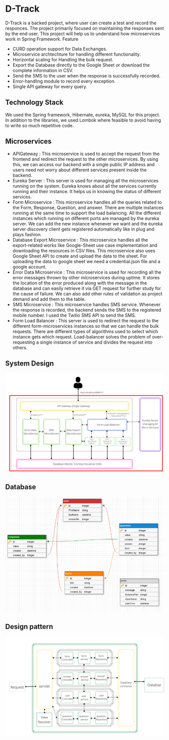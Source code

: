 D-Track
============
D-Track is a backed project, where user can create a test and record the responces. The project primarily focused on maintaining the responses sent by the end user. This project will help us to understand how microservices work in Spring Framework.
Feature

* CURD operation support for Data Exchanges. 
* Microservice archtechture for handling different functionality.
* Horizontal scaling for Handling the bulk request. 
* Export the Database directly to the Google Sheet or download the complete information in CSV. 
* Send the SMS to the user when the response is successfully recorded. 
* Error-handling module to record every exception. 
* Single API gateway for every query.


Technology Stack
---------------
We used the Spring framework, Hibernate, eureka, MySQL for this project. In addition to the libraries, we used Lombok where feasible to avoid having to write so much repetitive code. 

Microservices
--------------
* APIGateway : This microservice is used to accept the request from the frontend and redirect the request to the other microservices. By using this, we can access our backend with a single public IP address and users need not worry about different services present inside the backend.
* Eureka Server : This server is used for managing all the microservices running on the system. Eureka knows about all the services currently running and their instance. It helps us in knowing the status of different services.
* Form Microservice : This microservice handles all the queries related to the Form, Response, Question, and answer. There are multiple instances running at the same time to support the load balancing. All the different instances which running on different ports are managed by the eureka server. We can add the new instance whenever we want and the eureka server discovery client gets registered automatically like in plug and plays fashion.
* Database Export Microservice : This microservice handles all the export-related works like Google-Sheet use case implementation and downloading the resources in CSV files. This microservice also uses Google Sheet API to create and upload the data to the sheet. For uploading the data to google sheet we need a credential.json file and a google account.
* Error Data Microservice : This microservice is used for recording all the error messages thrown by other microservices during uptime. It stores the location of the error produced along with the message in the database and can easily retrieve it via GET request for further study for the cause of failure. We can also add other rules of validation as project demand and add them to the table.
* SMS Microservice : This microservice handles SMS service. Whenever the response is recorded, the backend sends the SMS to the registered mobile number. I used the Twilio SMS API to send the SMS.
* Form Load Balancer : This server is used to redirect the request to the different form-microservices instances so that we can handle the bulk requests. There are different types of algorithms used to select which instance gets which request. Load-balancer solves the problem of over-requesting a single instance of service and divides the request into others.

System Design 
---------
<img src="images/system.png">

Database
-------------
<img src="images/data.png">

Design pattern
----------------
<img src="images/mvc.png">
